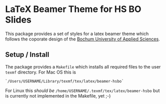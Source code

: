 # LaTeX Beamer Theme for HS BO Slides

This package provides a set of styles for a latex beamer theme which follows the
coporate design of the [Bochum University of Applied Sciences](https://www.hochschule-bochum.de).

## Setup / Install

The package provides a `Makefile` which installs all required files to the user `texmf` directory.
For Mac OS this is

	`/Users/USERNAME/Library/texmf/tex/latex/beamer-hsbo`

For Linux this *should be*  `/home/USERNAME/.texmf/tex/latex/beamer-hsbo` but is currently not
implemented in the Makefile, yet ;-)